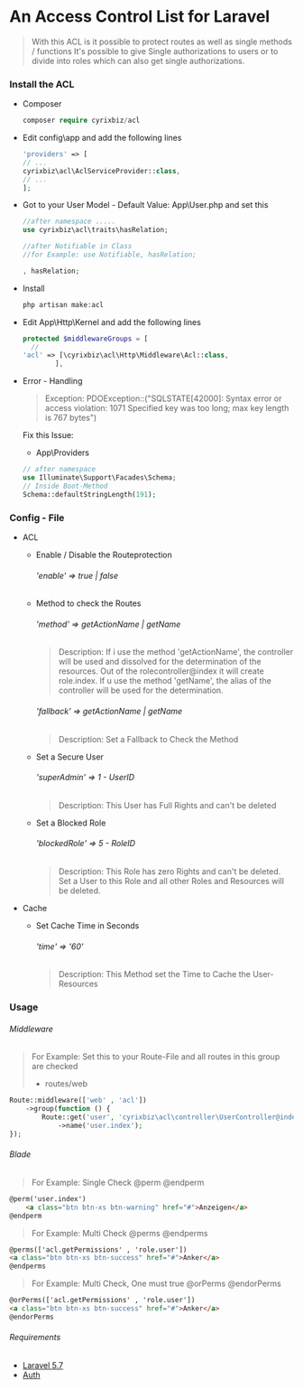 # An Access Control List for Laravel

> With this ACL is it possible to protect routes as well as single methods / functions
> It's possible to give Single authorizations to users or to divide into roles which can also get single authorizations.


### Install the ACL

* Composer
    ```php
    composer require cyrixbiz/acl
    ```
    

* Edit config\app and add the following lines
    
    ```php
  'providers' => [
    // ...
    cyrixbiz\acl\AclServiceProvider::class,
    // ...
  ];
    ```

*  Got to your User Model - Default Value: App\User.php and set this
    
    ```php
    //after namespace .....
    use cyrixbiz\acl\traits\hasRelation;
    
    //after Notifiable in Class
    //for Example: use Notifiable, hasRelation;
    
    , hasRelation;
    ```
    
* Install

    ```php
    php artisan make:acl
    ```

* Edit App\Http\Kernel and add the following lines

    ```php
    protected $middlewareGroups = [
      //
    'acl' => [\cyrixbiz\acl\Http\Middleware\Acl::class,
            ],
    ```    

* Error - Handling 
    
    > Exception: 
    PDOException::("SQLSTATE[42000]: Syntax error or access violation: 1071 
    Specified key was too long; max key length is 767 bytes")
    
    Fix this Issue:
    - App\Providers
    ```php
    // after namespace
    use Illuminate\Support\Facades\Schema;
    // Inside Boot-Method
    Schema::defaultStringLength(191);
    ```

### Config - File

* ACL

    *  Enable / Disable the Routeprotection
    
        ###### 'enable' => true | false
        
    * Method to check the Routes
    
        ###### 'method' => getActionName | getName
        > Description: If i use the method 'getActionName', the controller will be used and dissolved for the determination
         of the resources.
         Out of the rolecontroller@index it will create role.index.
         If u use the method 'getName', the alias of the controller will be used  for the determination.
    
        ###### 'fallback' => getActionName | getName
        > Description: Set a Fallback to Check the Method    
    
    * Set a Secure User
        ###### 'superAdmin' => 1 - UserID
        > Description: This User has Full Rights and can't be deleted
        
    * Set a Blocked Role
        ###### 'blockedRole' => 5 - RoleID
        > Description: This Role has zero Rights and can't be deleted. 
        Set a User to this Role and all other Roles and Resources will be deleted.       
        
* Cache

    * Set Cache Time in Seconds
        ###### 'time' => '60'
        > Description: This Method set the Time to Cache the User-Resources
        

### Usage

###### Middleware
> For Example: Set this to your Route-File and all routes in this group are checked
>  - routes/web

```php
Route::middleware(['web' , 'acl'])
    ->group(function () {
        Route::get('user', 'cyrixbiz\acl\controller\UserController@index')
            ->name('user.index');
});
```

###### Blade
> For Example: Single Check @perm @endperm

```html
@perm('user.index')
    <a class="btn btn-xs btn-warning" href="#">Anzeigen</a>
@endperm
```

> For Example: Multi Check @perms @endperms

```html
@perms(['acl.getPermissions' , 'role.user'])
<a class="btn btn-xs btn-success" href="#">Anker</a>
@endperms
```

> For Example: Multi Check, One must true @orPerms @endorPerms

```html
@orPerms(['acl.getPermissions' , 'role.user'])
<a class="btn btn-xs btn-success" href="#">Anker</a>
@endorPerms
```

###### Requirements

- <a href="http://laravel.com/docs/5.7">Laravel 5.7</a>
- <a href="https://laravel.com/docs/5.7/authentication">Auth</a>